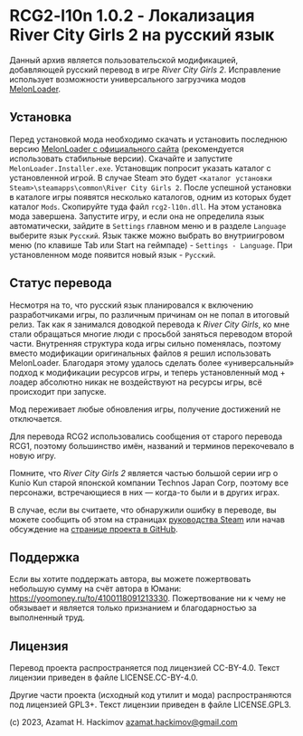 # RCG2-l10n 1.0.2 - Локализация River City Girls 2 на русский язык

Данный архив является пользовательской модификацией, добавляющей русский
перевод в игре *River City Girls 2*. Исправление использует возможности
универсального загрузчика модов [MelonLoader](https://github.com/LavaGang/MelonLoader).

## Установка

Перед установкой мода необходимо скачать и установить последнюю версию
[MelonLoader с официального сайта](https://github.com/LavaGang/MelonLoader/releases)
(рекомендуется использовать стабильные версии). Скачайте и запустите
`MelonLoader.Installer.exe`. Установщик попросит указать каталог с
установленной игрой. В случае Steam это будет
`<каталог установки Steam>\steamapps\common\River City Girls 2`.
После успешной установки в каталоге игры появятся несколько каталогов, одним
из которых будет каталог `Mods`. Скопируйте туда файл `rcg2-l10n.dll`. На этом
установка мода завершена. Запустите игру, и если она не определила язык
автоматически, зайдите в `Settings` главном меню и в разделе `Language`
выберите язык `Русский`. Язык также можно выбрать во внутриигровом меню (по
клавише Tab или Start на геймпаде) - `Settings - Language`. При установленном
моде появится новый язык - `Русский`.

## Статус перевода

Несмотря на то, что русский язык планировался к включению разработчиками игры,
по различным причинам он не попал в итоговый релиз. Так как я занимался
доводкой перевода к *River City Girls*, ко мне стали обращаться многие люди с
просьбой заняться переводом второй части. Внутренняя структура кода игры сильно
поменялась, поэтому вместо модификации оригинальных файлов я решил использовать
MelonLoader. Благодаря этому удалось сделать более «универсальный» подход к
модификации ресурсов игры, и теперь установленный мод + лоадер абсолютно никак
не воздействуют на ресурсы игры, всё происходит при запуске.

Мод переживает любые обновления игры, получение достижений не отключается.

Для перевода RCG2 использовались сообщения от старого перевода RCG1, поэтому
большинство имён, названий и терминов перекочевало в новую игру.

Помните, что *River City Girls 2* является частью большой серии игр о
Kunio Kun старой японской компании Technos Japan Corp, поэтому все персонажи,
встречающиеся в них — когда-то были и в других играх.

В случае, если вы считаете, что обнаружили ошибку в переводе, вы можете
сообщить об этом на страницах [руководства Steam](https://steamcommunity.com/sharedfiles/filedetails/?id=2931473902)
или начав обсуждение на
[странице проекта в GitHub](https://github.com/winterheart/rcg2-l10n/discussions).

## Поддержка

Если вы хотите поддержать автора, вы можете пожертвовать небольшую сумму на
счёт автора в Юмани: https://yoomoney.ru/to/4100118091213330. Пожертвование ни
к чему не обязывает и является только признанием и благодарностью за
выполненный труд.

## Лицензия

Перевод проекта распространяется под лицензией CC-BY-4.0. Текст лицензии
приведен в файле LICENSE.CC-BY-4.0.

Другие части проекта (исходный код утилит и мода) распространяются под
лицензией GPL3+. Текст лицензии приведен в файле LICENSE.GPL3.

(c) 2023, Azamat H. Hackimov <azamat.hackimov@gmail.com>
